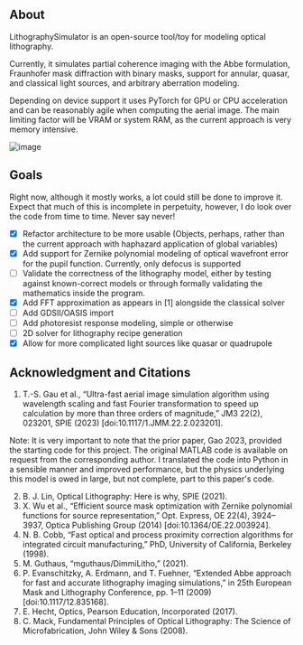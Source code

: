 ## About
LithographySimulator is an open-source tool/toy for modeling optical lithography. 

Currently, it simulates partial coherence imaging with the Abbe formulation, Fraunhofer mask diffraction with binary masks, support for annular, quasar, and classical light sources, and arbitrary aberration modeling.

Depending on device support it uses PyTorch for GPU or CPU acceleration and can be reasonably agile when computing the aerial image. The main limiting factor will be VRAM or system RAM, as the current approach is very memory intensive.

![image](https://github.com/user-attachments/assets/bd68ebfc-20ad-4fec-95bf-31748b02c3e5)

## Goals
Right now, although it mostly works, a lot could still be done to improve it. Expect that much of this is incomplete in perpetuity, however, I do look over the code from time to time. Never say never!

- [x] Refactor architecture to be more usable (Objects, perhaps, rather than the current approach with haphazard application of global variables)
- [x] Add support for Zernike polynomial modeling of optical wavefront error for the pupil function. Currently, only defocus is supported
- [ ] Validate the correctness of the lithography model, either by testing against known-correct models or through formally validating the mathematics inside the program.
- [x] Add FFT approximation as appears in [1] alongside the classical solver
- [ ] Add GDSII/OASIS import
- [ ] Add photoresist response modeling, simple or otherwise
- [ ] 2D solver for lithography recipe generation
- [x] Allow for more complicated light sources like quasar or quadrupole

## Acknowledgment and Citations
1. T.-S. Gau et al., “Ultra-fast aerial image simulation algorithm using wavelength scaling and fast Fourier transformation to speed up calculation by more than three orders of magnitude,” JM3 22(2), 023201, SPIE (2023) [doi:10.1117/1.JMM.22.2.023201].

Note: It is very important to note that the prior paper, Gao 2023, provided the starting code for this project. The original MATLAB code is available on request from the corresponding author. I translated the code into Python in a sensible manner and improved performance, but the physics underlying this model is owed in large, but not complete, part to this paper's code.

2. B. J. Lin, Optical Lithography: Here is why, SPIE (2021).
3. X. Wu et al., “Efficient source mask optimization with Zernike polynomial functions for source representation,” Opt. Express, OE 22(4), 3924–3937, Optica Publishing Group (2014) [doi:10.1364/OE.22.003924].
4. N. B. Cobb, “Fast optical and process proximity correction algorithms for integrated circuit manufacturing,” PhD, University of California, Berkeley (1998).
5. M. Guthaus, “mguthaus/DimmiLitho,” (2021).
6. P. Evanschitzky, A. Erdmann, and T. Fuehner, “Extended Abbe approach for fast and accurate lithography imaging simulations,” in 25th European Mask and Lithography Conference, pp. 1–11 (2009) [doi:10.1117/12.835168].
7. E. Hecht, Optics, Pearson Education, Incorporated (2017).
8. C. Mack, Fundamental Principles of Optical Lithography: The Science of Microfabrication, John Wiley & Sons (2008).
